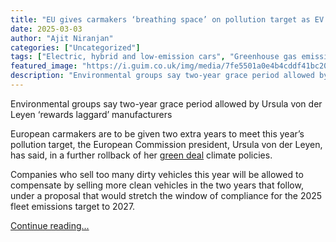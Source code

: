 ```yaml
---
title: "EU gives carmakers ‘breathing space’ on pollution target as EV sales slump"
date: 2025-03-03
author: "Ajit Niranjan"
categories: ["Uncategorized"]
tags: ["Electric, hybrid and low-emission cars", "Greenhouse gas emissions", "Environment", "Motoring", "Travel and transport", "World news", "Business", "Automotive industry", "Automotive emissions", "Ursula von der Leyen", "European Commission", "European Union"]
featured_image: "https://i.guim.co.uk/img/media/7fe5501a0e4b4cddf41bc209d1557aa2975a96e1/0_267_4000_2399/master/4000.jpg?width=140&quality=85&auto=format&fit=max&s=1cf80859b2f0b50f267399484ef472b7"
description: "Environmental groups say two-year grace period allowed by Ursula von der Leyen ‘rewards laggard’ manufacturersEuropean carmakers are to be given two extra years..."
---
```


Environmental groups say two-year grace period allowed by Ursula von der Leyen ‘rewards laggard’ manufacturers

European carmakers are to be given two extra years to meet this year’s pollution target, the European Commission president, Ursula von der Leyen, has said, in a further rollback of her [green deal](https://www.theguardian.com/world/2020/mar/09/what-is-the-european-green-deal-and-will-it-really-cost-1tn) climate policies.

Companies who sell too many dirty vehicles this year will be allowed to compensate by selling more clean vehicles in the two years that follow, under a proposal that would stretch the window of compliance for the 2025 fleet emissions target to 2027.

[Continue reading...](https://www.theguardian.com/environment/2025/mar/03/eu-gives-carmakers-breathing-space-on-green-targets-as-ev-sales-slump)
